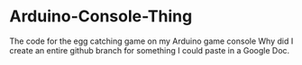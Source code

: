 # Arduino-Console-Thing
The code for the egg catching game on my Arduino game console
Why did I create an entire github branch for something I could paste in a Google Doc.
